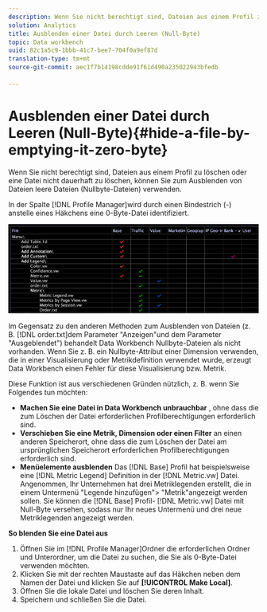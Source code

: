 ```yaml
---
description: Wenn Sie nicht berechtigt sind, Dateien aus einem Profil zu löschen oder eine Datei nicht dauerhaft zu löschen, können Sie zum Ausblenden von Dateien leere Dateien (Nullbyte-Dateien) verwenden.
solution: Analytics
title: Ausblenden einer Datei durch Leeren (Null-Byte)
topic: Data workbench
uuid: 82c1a5c9-1bbb-41c7-bee7-704f0a9ef87d
translation-type: tm+mt
source-git-commit: aec1f7b14198cdde91f61d490a235022943bfedb

---
```



# Ausblenden einer Datei durch Leeren (Null-Byte){#hide-a-file-by-emptying-it-zero-byte}

Wenn Sie nicht berechtigt sind, Dateien aus einem Profil zu löschen oder eine Datei nicht dauerhaft zu löschen, können Sie zum Ausblenden von Dateien leere Dateien (Nullbyte-Dateien) verwenden.

In der Spalte [!DNL Profile Manager]wird durch einen Bindestrich (-) anstelle eines Häkchens eine 0-Byte-Datei identifiziert.

![](assets/vis_ProfMgr_Zero-byte.png)

Im Gegensatz zu den anderen Methoden zum Ausblenden von Dateien (z. B. [!DNL order.txt]dem Parameter &quot;Anzeigen&quot;und dem Parameter &quot;Ausgeblendet&quot;) behandelt Data Workbench Nullbyte-Dateien als nicht vorhanden. Wenn Sie z. B. ein Nullbyte-Attribut einer Dimension verwenden, die in einer Visualisierung oder Metrikdefinition verwendet wurde, erzeugt Data Workbench einen Fehler für diese Visualisierung bzw. Metrik.

Diese Funktion ist aus verschiedenen Gründen nützlich, z. B. wenn Sie Folgendes tun möchten:

* **Machen Sie eine Datei in Data Workbench unbrauchbar** , ohne dass die zum Löschen der Datei erforderlichen Profilberechtigungen erforderlich sind.
* **Verschieben Sie eine Metrik, Dimension oder einen Filter** an einen anderen Speicherort, ohne dass die zum Löschen der Datei am ursprünglichen Speicherort erforderlichen Profilberechtigungen erforderlich sind.
* **Menüelemente ausblenden** Das [!DNL Base] Profil hat beispielsweise eine [!DNL Metric Legend] Definition in der [!DNL Metric.vw] Datei. Angenommen, Ihr Unternehmen hat drei Metriklegenden erstellt, die in einem Untermenü &quot;Legende hinzufügen&quot;> &quot;Metrik&quot;angezeigt werden sollen. Sie können die [!DNL Base] Profil- [!DNL Metric.vw] Datei mit Null-Byte versehen, sodass nur Ihr neues Untermenü und drei neue Metriklegenden angezeigt werden.

**So blenden Sie eine Datei aus**

1. Öffnen Sie im [!DNL Profile Manager]Ordner die erforderlichen Ordner und Unterordner, um die Datei zu suchen, die Sie als 0-Byte-Datei verwenden möchten.
1. Klicken Sie mit der rechten Maustaste auf das Häkchen neben dem Namen der Datei und klicken Sie auf **[!UICONTROL Make Local]**.
1. Öffnen Sie die lokale Datei und löschen Sie deren Inhalt.
1. Speichern und schließen Sie die Datei.


